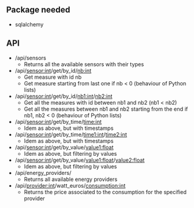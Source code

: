 ## Package needed

* sqlalchemy

## API

* /api/sensors
	* Returns all the available sensors with their types
* /api/<sensor:int>/get/by_id/<nb:int>
	* Get measure with id nb
	* Get measure starting from last one if nb < 0 (behaviour of Python lists)
* /api/<sensor:int>/get/by_id/<nb1:int>/<nb2:int>
	* Get all the measures with id between nb1 and nb2 (nb1 < nb2)
	* Get all the measures between nb1 and nb2 starting from the end if nb1, nb2 < 0 (behaviour of Python lists)
* /api/<sensor:int>/get/by_time/<time:int>
	* Idem as above, but with timestamps
* /api/<sensor:int>/get/by_time/<time1:int>/<time2:int>
	* Idem as above, but with timestamps
* /api/<sensor:int>/get/by_value/<value1:float>
	* Idem as above, but filtering by values
* /api/<sensor:int>/get/by_value/<value1:float>/<value2:float>
	* Idem as above, but filtering by values
* /api/energy_providers/
    * Returns all available energy providers
* /api/<provider:int>/watt_euros/<consumption:int>
    * Returns the price associated to the consumption for the specified provider

